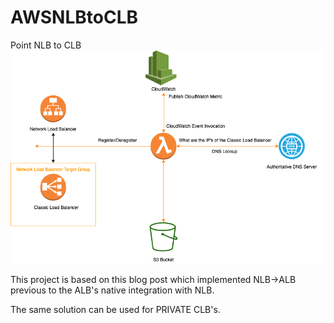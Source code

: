# AWSNLBtoCLB
Point NLB to CLB
![](./images/nlbtoclb.png)

This project is based on this blog post which implemented NLB->ALB previous to the ALB's native integration with NLB. 

The same solution can be used for PRIVATE CLB's.
